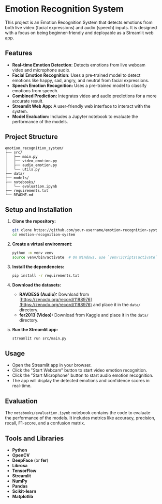 # Emotion Recognition System

This project is an Emotion Recognition System that detects emotions from both live video (facial expressions) and audio (speech) inputs. It is designed with a focus on being beginner-friendly and deployable as a Streamlit web app.

## Features

-   **Real-time Emotion Detection:** Detects emotions from live webcam video and microphone audio.
-   **Facial Emotion Recognition:** Uses a pre-trained model to detect emotions like happy, sad, angry, and neutral from facial expressions.
-   **Speech Emotion Recognition:** Uses a pre-trained model to classify emotions from speech.
-   **Combined Prediction:** Integrates video and audio predictions for a more accurate result.
-   **Streamlit Web App:** A user-friendly web interface to interact with the system.
-   **Model Evaluation:** Includes a Jupyter notebook to evaluate the performance of the models.

## Project Structure

```
emotion_recognition_system/
├── src/
│   ├── main.py
│   ├── video_emotion.py
│   ├── audio_emotion.py
│   └── utils.py
├── data/
├── models/
├── notebooks/
│   └── evaluation.ipynb
├── requirements.txt
└── README.md
```

## Setup and Installation

1.  **Clone the repository:**
    ```bash
    git clone https://github.com/your-username/emotion-recognition-system.git
    cd emotion-recognition-system
    ```

2.  **Create a virtual environment:**
    ```bash
    python -m venv venv
    source venv/bin/activate  # On Windows, use `venv\Scripts\activate`
    ```

3.  **Install the dependencies:**
    ```bash
    pip install -r requirements.txt
    ```

4.  **Download the datasets:**
    -   **RAVDESS (Audio):** Download from [https://zenodo.org/record/1188976](https://zenodo.org/record/1188976) and place it in the `data/` directory.
    -   **fer2013 (Video):** Download from Kaggle and place it in the `data/` directory.

5.  **Run the Streamlit app:**
    ```bash
    streamlit run src/main.py
    ```

## Usage

-   Open the Streamlit app in your browser.
-   Click the "Start Webcam" button to start video emotion recognition.
-   Click the "Start Microphone" button to start audio emotion recognition.
-   The app will display the detected emotions and confidence scores in real-time.

## Evaluation

The `notebooks/evaluation.ipynb` notebook contains the code to evaluate the performance of the models. It includes metrics like accuracy, precision, recall, F1-score, and a confusion matrix.

## Tools and Libraries

-   **Python**
-   **OpenCV**
-   **DeepFace** (or **fer**)
-   **Librosa**
-   **TensorFlow**
-   **Streamlit**
-   **NumPy**
-   **Pandas**
-   **Scikit-learn**
-   **Matplotlib**